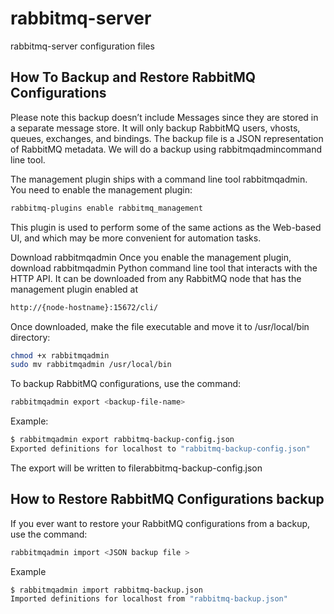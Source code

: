 # rabbitmq-server
rabbitmq-server configuration files

## How To Backup and Restore RabbitMQ Configurations

Please note this backup doesn’t include Messages since they are stored in a separate message store. It will only backup RabbitMQ users, vhosts, queues, exchanges, and bindings. The backup file is a JSON representation of RabbitMQ metadata. We will do a backup using rabbitmqadmincommand line tool.

The management plugin ships with a command line tool rabbitmqadmin. You need to enable the management plugin:
```bash
rabbitmq-plugins enable rabbitmq_management
```

This plugin is used to perform some of the same actions as the Web-based UI, and which may be more convenient for automation tasks.

Download rabbitmqadmin
Once you enable the management plugin, download rabbitmqadmin  Python command line tool that interacts with the HTTP API. It can be downloaded from any RabbitMQ node that has the management plugin enabled at
```bash
http://{node-hostname}:15672/cli/
```

Once downloaded, make the file executable and move it to /usr/local/bin directory:
```bash
chmod +x rabbitmqadmin
sudo mv rabbitmqadmin /usr/local/bin
```

To backup RabbitMQ configurations, use the command:
```bash
rabbitmqadmin export <backup-file-name>
```

Example:
```bash
$ rabbitmqadmin export rabbitmq-backup-config.json
Exported definitions for localhost to "rabbitmq-backup-config.json"
```
The export will be written to filerabbitmq-backup-config.json

## How to Restore RabbitMQ Configurations backup

If you ever want to restore your RabbitMQ configurations from a backup, use the command:
```bash
rabbitmqadmin import <JSON backup file >
```

Example
```bash
$ rabbitmqadmin import rabbitmq-backup.json 
Imported definitions for localhost from "rabbitmq-backup.json"
```
